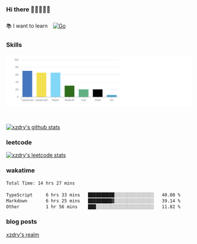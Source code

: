 ### Hi there 👋👋👋👋👋

 :books: I want to learn <a href="https://go.dev/" target="_blank"><img style="margin: 10px" src="https://profilinator.rishav.dev/skills-assets/go-original.svg" alt="Go" height="50" /></a>  

### Skills
![](img/2022-09-05-22-04-20.png)

<br />

[![xzdry's github stats](https://github-readme-stats.vercel.app/api?username=xzdry&count_private=true&show_icons=true&theme=vue)](https://github.com/xzdry)

### leetcode
[![xzdry's leetcode stats](https://leetcard.jacoblin.cool/xzdry-2?theme=light&font=Anek%20Kannada&site=cn)](https://leetcode.cn/u/xzdry-2/)

### wakatime
<!--START_SECTION:waka-->

```text
Total Time: 14 hrs 27 mins

TypeScript     6 hrs 33 mins   ██████████░░░░░░░░░░░░░░░   40.00 %
Markdown       6 hrs 25 mins   █████████▓░░░░░░░░░░░░░░░   39.14 %
Other          1 hr 56 mins    ███░░░░░░░░░░░░░░░░░░░░░░   11.82 %
```

<!--END_SECTION:waka-->

### blog posts
[xzdry's realm](https://www.justdry.net/)
